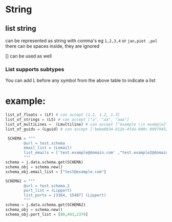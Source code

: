 
# String

## list string

can be represented as string with comma's eg ```1,2,3,4``` or ```jan,piet ,pol```
there can be spaces inside, they are ignored

[] can be used as well

### List supports subtypes

You can add L before any symbol from the above table to indicate a list  

# example: 
```python
list_of_floats = (LF) # can accept [1.1, 1.2, 1.3]
list_of_strings = (LS) # can accept ["a", "aa", "aaa"]
list_of_multiLines =  (Lmultiline) # can accept ["example \\n example2 \\n example4", "example \\n example2 \\n example3"]
list_of_guids = (Lguid) # can accept ['bebe8b34-b12e-4fda-b00c-99979452b7bd', '84b022bd-2b00-4b62-8539-4ec07887bbe4'] 

```
```python
 SCHEMA = """
        @url = test.schema
        email_list = (Lemail)
        list_emails = ['test.example@domain.com' ,"test.example2@domain.com"] (Lemail)
        """
schema = j.data.schema.get(SCHEMA)
schema_obj = schema.new()
schema_obj.email_list = ["test@example.com"]
```
```python
SCHEMA2 = """
        @url = test.schema.2
        port_list = (Lipport)
        list_ports = [3164, 15487] (Lipport)
        """
schema = j.data.schema.get(SCHEMA2)
schema_obj = schema.new()
schema_obj.port_list = [80,443,2379]
```
